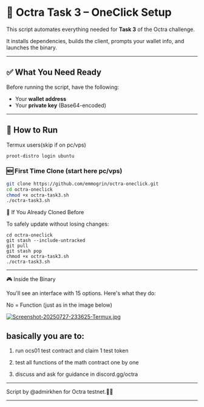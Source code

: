 # 🧠 Octra Task 3 – OneClick Setup

This script automates everything needed for **Task 3** of the Octra challenge.

It installs dependencies, builds the client, prompts your wallet info, and launches the binary.

---

## ✅ What You Need Ready

Before running the script, have the following:

- Your **wallet address**
- Your **private key** (Base64-encoded)

---

## 🚀 How to Run

Termux users(skip if on pc/vps)
```
proot-distro login ubuntu
```

### 🆕 First Time Clone (start here pc/vps)

```bash
git clone https://github.com/emmogrin/octra-oneclick.git
cd octra-oneclick
chmod +x octra-task3.sh
./octra-task3.sh
```
🔁 If You Already Cloned Before

To safely update without losing changes:
```
cd octra-oneclick
git stash --include-untracked
git pull
git stash pop
chmod +x octra-task3.sh
./octra-task3.sh

```
---

🎮 Inside the Binary

You'll see an interface with 15 options. Here's what they do:

No = Function (just as in the image below)

[![Screenshot-20250727-233625-Termux.jpg](https://i.postimg.cc/wBB1KGwS/Screenshot-20250727-233625-Termux.jpg)](https://postimg.cc/tsLqW2Q5)



## basically you are to:

1) run ocs01 test contract and claim 1 test token

2) test all functions of the math contract one by one

3) discuss and ask for guidance in discord.gg/octra

---


Script by @admirkhen for Octra testnet.💙💙

---
